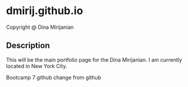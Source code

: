 # dmirij.github.io
 Copyright @ Dina Mirijanian
 
## Description
This will be the main portfolio page for the Dina Mirijanian. I am 
currently located in New York City.

Bootcamp 7 github
change from github
